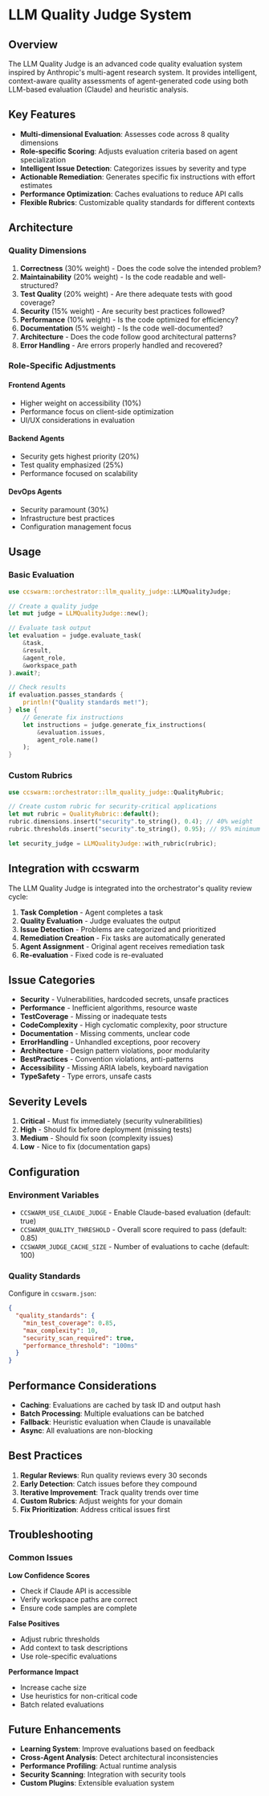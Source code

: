 # LLM Quality Judge System

## Overview

The LLM Quality Judge is an advanced code quality evaluation system inspired by Anthropic's multi-agent research system. It provides intelligent, context-aware quality assessments of agent-generated code using both LLM-based evaluation (Claude) and heuristic analysis.

## Key Features

- **Multi-dimensional Evaluation**: Assesses code across 8 quality dimensions
- **Role-specific Scoring**: Adjusts evaluation criteria based on agent specialization
- **Intelligent Issue Detection**: Categorizes issues by severity and type
- **Actionable Remediation**: Generates specific fix instructions with effort estimates
- **Performance Optimization**: Caches evaluations to reduce API calls
- **Flexible Rubrics**: Customizable quality standards for different contexts

## Architecture

### Quality Dimensions

1. **Correctness** (30% weight) - Does the code solve the intended problem?
2. **Maintainability** (20% weight) - Is the code readable and well-structured?
3. **Test Quality** (20% weight) - Are there adequate tests with good coverage?
4. **Security** (15% weight) - Are security best practices followed?
5. **Performance** (10% weight) - Is the code optimized for efficiency?
6. **Documentation** (5% weight) - Is the code well-documented?
7. **Architecture** - Does the code follow good architectural patterns?
8. **Error Handling** - Are errors properly handled and recovered?

### Role-Specific Adjustments

#### Frontend Agents
- Higher weight on accessibility (10%)
- Performance focus on client-side optimization
- UI/UX considerations in evaluation

#### Backend Agents
- Security gets highest priority (20%)
- Test quality emphasized (25%)
- Performance focused on scalability

#### DevOps Agents
- Security paramount (30%)
- Infrastructure best practices
- Configuration management focus

## Usage

### Basic Evaluation

```rust
use ccswarm::orchestrator::llm_quality_judge::LLMQualityJudge;

// Create a quality judge
let mut judge = LLMQualityJudge::new();

// Evaluate task output
let evaluation = judge.evaluate_task(
    &task,
    &result,
    &agent_role,
    &workspace_path
).await?;

// Check results
if evaluation.passes_standards {
    println!("Quality standards met!");
} else {
    // Generate fix instructions
    let instructions = judge.generate_fix_instructions(
        &evaluation.issues,
        agent_role.name()
    );
}
```

### Custom Rubrics

```rust
use ccswarm::orchestrator::llm_quality_judge::QualityRubric;

// Create custom rubric for security-critical applications
let mut rubric = QualityRubric::default();
rubric.dimensions.insert("security".to_string(), 0.4); // 40% weight
rubric.thresholds.insert("security".to_string(), 0.95); // 95% minimum

let security_judge = LLMQualityJudge::with_rubric(rubric);
```

## Integration with ccswarm

The LLM Quality Judge is integrated into the orchestrator's quality review cycle:

1. **Task Completion** - Agent completes a task
2. **Quality Evaluation** - Judge evaluates the output
3. **Issue Detection** - Problems are categorized and prioritized
4. **Remediation Creation** - Fix tasks are automatically generated
5. **Agent Assignment** - Original agent receives remediation task
6. **Re-evaluation** - Fixed code is re-evaluated

## Issue Categories

- **Security** - Vulnerabilities, hardcoded secrets, unsafe practices
- **Performance** - Inefficient algorithms, resource waste
- **TestCoverage** - Missing or inadequate tests
- **CodeComplexity** - High cyclomatic complexity, poor structure
- **Documentation** - Missing comments, unclear code
- **ErrorHandling** - Unhandled exceptions, poor recovery
- **Architecture** - Design pattern violations, poor modularity
- **BestPractices** - Convention violations, anti-patterns
- **Accessibility** - Missing ARIA labels, keyboard navigation
- **TypeSafety** - Type errors, unsafe casts

## Severity Levels

1. **Critical** - Must fix immediately (security vulnerabilities)
2. **High** - Should fix before deployment (missing tests)
3. **Medium** - Should fix soon (complexity issues)
4. **Low** - Nice to fix (documentation gaps)

## Configuration

### Environment Variables

- `CCSWARM_USE_CLAUDE_JUDGE` - Enable Claude-based evaluation (default: true)
- `CCSWARM_QUALITY_THRESHOLD` - Overall score required to pass (default: 0.85)
- `CCSWARM_JUDGE_CACHE_SIZE` - Number of evaluations to cache (default: 100)

### Quality Standards

Configure in `ccswarm.json`:

```json
{
  "quality_standards": {
    "min_test_coverage": 0.85,
    "max_complexity": 10,
    "security_scan_required": true,
    "performance_threshold": "100ms"
  }
}
```

## Performance Considerations

- **Caching**: Evaluations are cached by task ID and output hash
- **Batch Processing**: Multiple evaluations can be batched
- **Fallback**: Heuristic evaluation when Claude is unavailable
- **Async**: All evaluations are non-blocking

## Best Practices

1. **Regular Reviews**: Run quality reviews every 30 seconds
2. **Early Detection**: Catch issues before they compound
3. **Iterative Improvement**: Track quality trends over time
4. **Custom Rubrics**: Adjust weights for your domain
5. **Fix Prioritization**: Address critical issues first

## Troubleshooting

### Common Issues

**Low Confidence Scores**
- Check if Claude API is accessible
- Verify workspace paths are correct
- Ensure code samples are complete

**False Positives**
- Adjust rubric thresholds
- Add context to task descriptions
- Use role-specific evaluations

**Performance Impact**
- Increase cache size
- Use heuristics for non-critical code
- Batch related evaluations

## Future Enhancements

- **Learning System**: Improve evaluations based on feedback
- **Cross-Agent Analysis**: Detect architectural inconsistencies
- **Performance Profiling**: Actual runtime analysis
- **Security Scanning**: Integration with security tools
- **Custom Plugins**: Extensible evaluation system